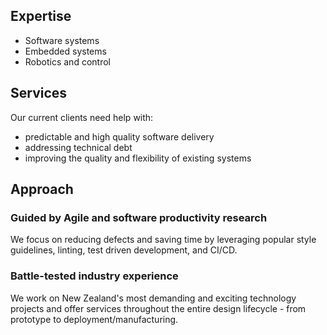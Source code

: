 ## Expertise

* Software systems
* Embedded systems
* Robotics and control

## Services

Our current clients need help with:
* predictable and high quality software delivery
* addressing technical debt
* improving the quality and flexibility of existing systems

## Approach

### Guided by Agile and software productivity research

We focus on reducing defects and saving time by leveraging popular style guidelines, linting, test driven development, and CI/CD.

### Battle-tested industry experience

We work on New Zealand's most demanding and exciting technology projects and offer services throughout the entire design lifecycle - from prototype to deployment/manufacturing.
